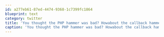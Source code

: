 ```yaml
---
id: a277eb61-87ed-4474-9368-1c7399fc1864
blueprint: text
category: twitter
title: 'You thought the PHP hammer was bad? Howabout the callback hammer?'
caption: 'You thought the PHP hammer was bad? Howabout the callback hammer?'
---
```

